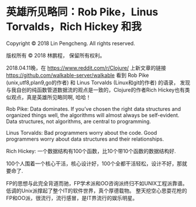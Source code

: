 # 英雄所见略同：Rob Pike，Linus Torvalds，Rich Hickey 和我

Copyright © 2018 Lin Pengcheng. All rights reserved.

版权所有 © 2018 林鹏程， 保留所有权利。

2018.04.11晚，在 https://www.reddit.com/r/Clojure/ 上新文章的链接 https://github.com/walkable-server/walkable 
看到 Rob Pike (unix,utf8,plan9,go的作者) 和 Linus Torvalds (Linux和git的作者) 的语录，
发现与我自创的纯函数管道数据流的观点是一致的，Clojure的作者Rich Hickey也有类似观点，真是英雄所见略同啊, 哈哈！

Rob Pike: Data dominates. If you’ve chosen the right data structures and organized things well, the algorithms will almost always be self-evident. Data structures, not algorithms, are central to programming.

Linus Torvalds: Bad programmers worry about the code. Good programmers worry about data structures and their relationships.

Rich Hickey: 一个数据结构有100个函数，比10个带10个函数的数据结构好. 

100个人围着一个核心干活，核心设计好，100个全都干活轻松，设计不好，那就要命了.

FP的思想与此完全背道而驰，FP学术派和OO咨询派终归不如UNIX工程派靠谱。低调的Unix派撑起了整个IT的软件世界，真个厚德载物。
整天挖空心思耍花枪的FP和OO派，很流行，流行感冒，是IT界流行的娱乐明星。
